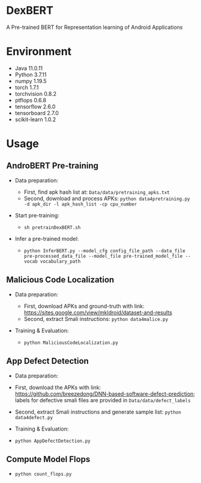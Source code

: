 # DexBERT
A Pre-trained BERT for Representation learning of Android Applications

# Environment

  - Java 11.0.11
  - Python 3.7.11
  - numpy 1.19.5
  - torch 1.7.1
  - torchvision 0.8.2
  - ptflops 0.6.8
  - tensorflow 2.6.0
  - tensorboard 2.7.0
  - scikit-learn 1.0.2

# Usage

## AndroBERT Pre-training
  - Data preparation: 
    - First, find apk hash list at: ```Data/data/pretraining_apks.txt```
    - Second, download and process APKs: ```python data4pretraining.py -d apk_dir -l apk_hash_list -cp cpu_number```

  - Start pre-training: 
    - ```sh pretrainDexBERT.sh```

  - Infer a pre-trained model: 
    - ```python InferBERT.py --model_cfg config_file_path --data_file pre-processed_data_file --model_file pre-trained_model_file --vocab vocabulary_path```

## Malicious Code Localization
  - Data preparation: 
    - First, download APKs and ground-truth with link: https://sites.google.com/view/mkldroid/dataset-and-results
    - Second, extract Smali instructions: ```python data4malice.py```

  - Training & Evaluation:
    - ```python MaliciousCodeLocalization.py```

## App Defect Detection
  - Data preparation:
   - First, download the APKs with link: https://github.com/breezedong/DNN-based-software-defect-prediction; labels for defective smali files are provided in ```Data/data/defect_labels```
   - Second, extract Smali instructions and generate sample list: ```python data4defect.py```

  - Training & Evaluation:
   - ```python AppDefectDetection.py```

## Compute Model Flops
  - ```python count_flops.py```